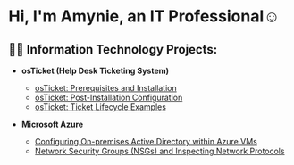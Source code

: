 <h1>Hi, I'm Amynie, an IT Professional</a>☺</h1>

<h2>👨‍💻 Information Technology Projects:</h2>

- <b>osTicket (Help Desk Ticketing System)</b>
  - [osTicket: Prerequisites and Installation](https://github.com/MynieG/osticket-prereqs)
  - [osTicket: Post-Installation Configuration](https://github.com/MynieG/post-install-config)
  - [osTicket: Ticket Lifecycle Examples](https://github.com/MynieG/ticket-lifecycle)

- <b>Microsoft Azure</b>
  - [Configuring On-premises Active Directory within Azure VMs](https://github.com/MynieG/configure-ad)
  - [Network Security Groups (NSGs) and Inspecting Network Protocols](https://github.com/MynieG/azure-network-protocols)

